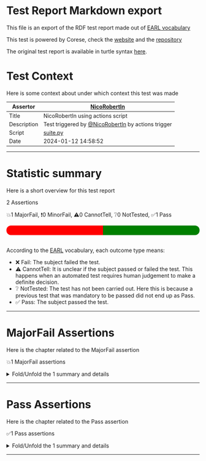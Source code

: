 # Test Report Markdown export

This file is an export of the RDF test report made out of [EARL vocabulary](https://www.w3.org/TR/EARL10/)

This test is powered by Corese, check the [website](https://project.inria.fr/corese/) and the [repository](https://github.com/Wimmics/corese)

The original test report is available in turtle syntax [here](./actions.ttl).

# Test Context

Here is some context about under which context this test was made

|Assertor|[NicoRobertIn](https://github.com/NicoRobertIn)|
|----|-----|
|Title|NicoRobertIn using actions script|
|Description|Test triggered by [@NicoRobertIn](https://github.com/NicoRobertIn) by actions trigger|
|Script|[suite.py](https://github.com/Wimmics/olivaw/blob/main/olivaw/test/data/suite.py)
|Date|2024-01-12 14:58:52|

***


# Statistic summary

Here is a short overview for this test report

2 Assertions

:boom:1 MajorFail, :exclamation:0 MinorFail, :warning:0 CannotTell, :grey_question:0 NotTested, :white_check_mark:1 Pass

<div  style="border-radius: 12px; height: 25px; overflow: hidden"><img src="../assets/red.png" width="50%" height="25px"/><img src="../assets/orange.png" width="0%" height="25px"/><img src="../assets/grey.png" width="0%" height="25px"/><img src="../assets/white.png" width="0%" height="25px"/><img src="../assets/green.png" width="50%" height="25px"/></div>

<br/>

According to the [EARL](https://www.w3.org/TR/EARL10-Schema/) vocabulary, each outcome type means:
* :x: Fail: The subject failed the test. 
* :warning: CannotTell: It is unclear if the subject passed or failed the test. This happens when an automated test requires human judgement to make a definite decision.
* :grey_question: NotTested:  The test has not been carried out. Here this is because a previous test that was mandatory to be passed did not end up as Pass.
* :white_check_mark: Pass: The subject passed the test.

***


# MajorFail Assertions

Here is the chapter related to the MajorFail assertion

:boom:1 MajorFail assertions

<details>
<summary>Fold/Unfold the 1 summary and details</summary>

## MajorFail Assertions Summary

[Jump to statistic summary](#statistic-summary)

:boom:1 MajorFail assertions

|*Jump*|*Number*|*Status*|*Subject*|*Criterion*|*Title*|*Link*|
|------|--------|--------|---------|-----------|-------|------|
|[Table top](#majorfail-assertions-summary)|<div id="summary-MajorFail-1">1/1</div>|:boom:*MajorFail*|`domain1-scenario1`|[owl-rl-constraint](https://github.com/Wimmics/olivaw/blob/main/olivaw/test/model/model-test-onto.ttl#owl-rl-constraint)|OWL RL Constraint violation|[Jump](#majorfail-assertion-number-1)|

***

## MajorFail Assertion Details

This subchapter gives more details to the :boom:MajorFail assertions

### MajorFail Assertion number 1

[Jump to summary definition](#summary-MajorFail-1)

:boom:MajorFail assertion
#### Subject detail
|Name|domain1-scenario1|
|----|----|
|Title|Standalone dataset domains/domain1/scenario1/dataset.ttl from branch refs/heads/main|
|Composition|- https://github.com/acimov-tools/model-test/blob/refs/heads/main/domains/domain1/scenario1/dataset.ttl|

#### Criterion detail
|Identifier|[owl-rl-constraint](https://github.com/Wimmics/olivaw/blob/main/olivaw/test/model/model-test-onto.ttl#owl-rl-constraint)|
|----|----|
|Title|OWL RL Constraint test|
|Description|A test meant to check wether the test subject is syntaxically correct or not.|

#### Outcome Detail
|Type|:boom:MajorFail|
|----|----|
|Title|OWL RL Constraint violation|
|Description|http://www.w3.org/2002/07/owl#AllDisjointClasses &#10;rdf:type sp:ConstraintViolation &#10;sp:violationRoot &#60;http://stardog.com/tutorial/The_Beatles> &#10;rdfs:label "Violates owl:AllDisjointClasses" &#10;sp:arg1 &#60;https://www.example.org/A> &#10;sp:arg2 &#60;https://www.example.org/B> &#10; &#10;|

***

</details>

***


# Pass Assertions

Here is the chapter related to the Pass assertion

:white_check_mark:1 Pass assertions

<details>
<summary>Fold/Unfold the 1 summary and details</summary>

## Pass Assertions Summary

[Jump to statistic summary](#statistic-summary)

:white_check_mark:1 Pass assertions

|*Jump*|*Number*|*Status*|*Subject*|*Criterion*|*Title*|*Link*|
|------|--------|--------|---------|-----------|-------|------|
|[Table top](#pass-assertions-summary)|<div id="summary-Pass-1">1/1</div>|:white_check_mark:*Pass*|`domain1-scenario1`|[syntax](https://github.com/Wimmics/olivaw/blob/main/olivaw/test/model/model-test-onto.ttl#syntax)|Correct syntax|[Jump](#pass-assertion-number-1)|

***

## Pass Assertion Details

This subchapter gives more details to the :white_check_mark:Pass assertions

### Pass Assertion number 1

[Jump to summary definition](#summary-Pass-1)

:white_check_mark:Pass assertion
#### Subject detail
|Name|domain1-scenario1|
|----|----|
|Title|Standalone dataset domains/domain1/scenario1/dataset.ttl from branch refs/heads/main|
|Composition|- https://github.com/acimov-tools/model-test/blob/refs/heads/main/domains/domain1/scenario1/dataset.ttl|

#### Criterion detail
|Identifier|[syntax](https://github.com/Wimmics/olivaw/blob/main/olivaw/test/model/model-test-onto.ttl#syntax)|
|----|----|
|Title|Syntax test|
|Description|A test meant to check wether the test subject is syntaxically correct or not.|

#### Outcome Detail
|Type|:white_check_mark:Pass|
|----|----|
|Title|Correct syntax|
|Description|Test subject has a correct syntax|

***

</details>

***
